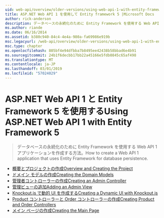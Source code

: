 ```yaml
---
uid: web-api/overview/older-versions/using-web-api-1-with-entity-framework-5/index
title: ASP.NET Web API 1 を使用して Entity framework 5 |Microsoft Docs
author: rick-anderson
description: データベースの永続化のために Entity Framework を使用する Web API 1 アプリケーションを作成する方法。
ms.author: riande
ms.date: 06/16/2014
ms.assetid: b380c940-84c4-4e4a-980a-fa69986e919b
msc.legacyurl: /web-api/overview/older-versions/using-web-api-1-with-entity-framework-5
msc.type: chapter
ms.openlocfilehash: 805bf4e94dfbba7b8495ee42438b58bbad6e4b91
ms.sourcegitcommit: 24b1f6decbb17bb22a45166e5fdb0845c65af498
ms.translationtype: MT
ms.contentlocale: ja-JP
ms.lasthandoff: 03/01/2019
ms.locfileid: "57024029"
---
```

<a name="using-aspnet-web-api-1-with-entity-framework-5"></a><span data-ttu-id="5398b-103">ASP.NET Web API 1 と Entity Framework 5 を使用する</span><span class="sxs-lookup"><span data-stu-id="5398b-103">Using ASP.NET Web API 1 with Entity Framework 5</span></span>
====================
> <span data-ttu-id="5398b-104">データベースの永続化のために Entity Framework を使用する Web API 1 アプリケーションを作成する方法。</span><span class="sxs-lookup"><span data-stu-id="5398b-104">How to create a Web API 1 application that uses Entity Framework for database persistence.</span></span>


- [<span data-ttu-id="5398b-105">概要とプロジェクトの作成</span><span class="sxs-lookup"><span data-stu-id="5398b-105">Overview and Creating the Project</span></span>](using-web-api-with-entity-framework-part-1.md)
- [<span data-ttu-id="5398b-106">ドメイン モデルの作成</span><span class="sxs-lookup"><span data-stu-id="5398b-106">Creating the Domain Models</span></span>](using-web-api-with-entity-framework-part-2.md)
- [<span data-ttu-id="5398b-107">管理者コントローラーの作成</span><span class="sxs-lookup"><span data-stu-id="5398b-107">Creating an Admin Controller</span></span>](using-web-api-with-entity-framework-part-3.md)
- [<span data-ttu-id="5398b-108">管理ビューの追加</span><span class="sxs-lookup"><span data-stu-id="5398b-108">Adding an Admin View</span></span>](using-web-api-with-entity-framework-part-4.md)
- [<span data-ttu-id="5398b-109">Knockout.js で動的 UI を作成する</span><span class="sxs-lookup"><span data-stu-id="5398b-109">Creating a Dynamic UI with Knockout.js</span></span>](using-web-api-with-entity-framework-part-5.md)
- [<span data-ttu-id="5398b-110">Product コントローラーと Order コントローラーの作成</span><span class="sxs-lookup"><span data-stu-id="5398b-110">Creating Product and Order Controllers</span></span>](using-web-api-with-entity-framework-part-6.md)
- [<span data-ttu-id="5398b-111">メイン ページの作成</span><span class="sxs-lookup"><span data-stu-id="5398b-111">Creating the Main Page</span></span>](using-web-api-with-entity-framework-part-7.md)
